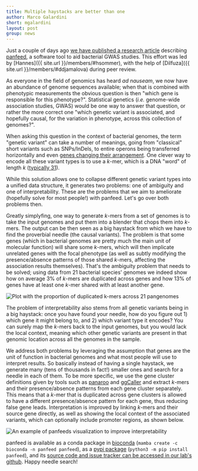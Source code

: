 ```yaml
---
title: Multiple haystacks are better than one
author: Marco Galardini
short: mgalardini
layout: post
group: news
---
```


Just a couple of days ago [we have published a research article](https://www.microbiologyresearch.org/content/journal/mgen/10.1099/mgen.0.001129) describing
[panfeed](https://github.com/microbial-pangenomes-lab/panfeed), a software tool
to aid bacterial GWAS studies. This effort was
led by [Hannes]({{ site.url }}/members/#hsommer), with the help of [Dilfuza]({{ site.url }}/members/#ddjamalova)
during peer review.

As everyone in the field of genomics has heard _ad nauseam_, we now have an abundance of
genome sequences available; when that is combined with phenotypic measurements the obvious
question is then "which gene is responsible for this phenotype?". Statistical genetics (_i.e._
genome-wide association studies, GWAS) would be one way to answer that question, or rather
the more correct one "which genetic variant is associated, and hopefully causal, for the
variation in phenotype, across this collection of genomes?".

When asking this question in the context of bacterial genomes, the term "genetic variant"
can take a number of meanings, going from "classical" short variants such
as SNPs/InDels, to entire operons being transferred horizontally and even [genes changing
their arrangement](https://gtonkinhill.github.io/panaroo/#/post/sv). One clever way to
encode all these variant types is to use a _k_-mer, which is a DNA "word" of length _k_
([typically 31](https://threadreaderapp.com/thread/1488348684169404418.html)).

While this solution allows one to collapse different genetic variant types into a unified
data structure, it generates two problems: one of ambiguity and one of interpretability.
These are the problems that we aim to ameliorate (hopefully solve for most people!) with panfeed.
Let's go over both problems then.

Greatly simplyfing, one way to generate _k_-mers from a set of genomes is to take the input genomes
and put them into a blender that chops them into _k_-mers. The output can be then seen as a big haystack
from which we have to find the proverbial needle (the causal variants). The problem is that some genes
(which in bacterial genomes are pretty much the main unit of molecular function) will share some _k_-mers,
which will then implicate unrelated genes with the focal phenotype (as well as subtly modifying the presence/absence patterns
of those shared _k_-mers, affecting the association results themselves). That's the ambiguity problem that needs to be solved;
using data from 21 bacterial species' genomes we indeed show how on average 3% of _k_-mers are duplicated across genes
and how 13% of genes have at least one _k_-mer shared with at least another gene.

<img class="img-fluid" src="{{ site.url }}/static/img/news/20231109_figure_2.jpg" alt="Plot with the proportion of duplicated k-mers across 21 pangenomes">

The problem of interpretability also stems from all genetic variants being in a big haystack: once you have found your needle,
how do you figure out 1) which gene it might belong to, and 2) which variant type it encodes?
You can surely map the _k_-mers back to the input genomes, but you would lack the local context, meaning which other
genetic variants are present in that genomic location across all the genomes in the sample.

We address both problems by leveraging the assumption that genes are the unit of function in bacterial genomes and what
most people will use to interpret results. So basically instead of having a single haystack, we generate many (tens of thousands in fact!)
smaller ones and search for a needle in each of them. To be more specific, we use the gene cluster definitions given by tools
such as [panaroo](https://gtonkinhill.github.io/panaroo/#/) and [ggCaller](https://ggcaller.readthedocs.io/en/latest/)
and extract _k_-mers and their presence/absence patterns from each gene cluster separately.
This means that a _k_-mer that is duplicated across gene clusters is allowed to have a different presence/absence pattern for each gene,
thus reducing false gene leads.
Interpretation is improved by linking _k_-mers and their source gene directly, as well as showing the local context of the associated variants,
which can optionally include promoter regions, as shown below.

<img class="img-fluid" src="{{ site.url }}/static/img/news/20231109_figure_4.jpg" alt="An example of panfeeds visualization to improve interpretability">

panfeed is available as a conda package in [bioconda](https://anaconda.org/bioconda/panfeed) (`mamba create -c bioconda -n panfeed panfeed`),
as a [pypi package](https://pypi.org/project/panfeed/) (`python3 -m pip install panfeed`),
and its [source code and issue tracker can be accessed in our lab's github](https://github.com/microbial-pangenomes-lab/panfeed). Happy needle search!
